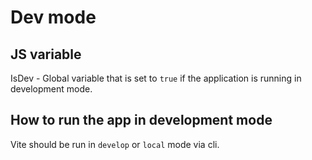 # Dev mode

## JS variable

IsDev - Global variable that is set to `true` if the application is running in development mode.

## How to run the app in development mode

Vite should be run in `develop` or `local` mode via cli.
